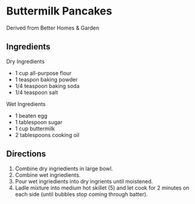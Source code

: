 # Buttermilk Pancakes

Derived from Better Homes & Garden

## Ingredients
Dry Ingredients
 - 1 cup all-purpose flour
 - 1 teaspon baking powder
 - 1/4 teaspoon baking soda
 - 1/4 teaspoon salt
 
 Wet Ingredients
 - 1 beaten egg
 - 1 tablespoon sugar
 - 1 cup buttermilk
 - 2 tablespoons cooking oil
 
 ## Directions
 1. Combine dry ingriedients in large bowl.
 2. Combine wet ingriedients.
 3. Pour wet ingriedients into dry ingrients until moistened.
 4. Ladle mixture into medium hot skillet (5) and let cook for 2 minutes on each side (until bubbles stop coming through batter).
